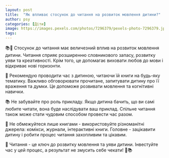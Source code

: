 ```yaml
---
layout: post
title:  "Як впливає стосунок до читання на розвиток мовлення дитини?"
author: psy
categories: [Діти]
image: https://images.pexels.com/photos/7296379/pexels-photo-7296379.jpeg?auto=compress&cs=tinysrgb&fit=crop&h=627&w=1200
tags: 
---
```


📚🧠 Стосунок до читання має величезний вплив на розвиток мовлення дитини. Читання сприяє розширенню словникового запасу, розвитку уяви та креативності. Крім того, це допомагає виховати любов до мови і відкриває нові горизонти.

📖 Рекомендую проводити час з дитиною, читаючи їй книги на будь-яку тематику. Важливо обговорювати прочитане, запитувати дитину про її враження та думки. Це допоможе розвивати мовлення та когнітивні навички.

📚 Не забувайте про роль прикладу. Якщо дитина бачить, що ви самі любите читати, вона буде наслідувати ваш приклад. Спільне читання також може стати чудовим способом провести час разом.

🧠 Не обмежуйтеся лише книгами - використовуйте різноманітні джерела: комікси, журнали, інтерактивні книги. Головне - зацікавити дитину і робити процес читання захопливим та цікавим.

📖 Читання - це ключ до розвитку мовлення та уяви дитини. Інвестуйте час у цей процес, а результат не змусить себе чекати! 🌟📚


